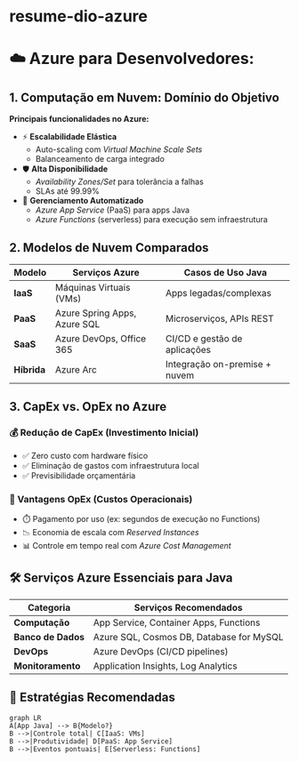 # resume-dio-azure

# ☁️ Azure para Desenvolvedores:

## 1. Computação em Nuvem: Domínio do Objetivo
**Principais funcionalidades no Azure:**
- ⚡ **Escalabilidade Elástica**  
  - Auto-scaling com *Virtual Machine Scale Sets*
  - Balanceamento de carga integrado
- 🛡️ **Alta Disponibilidade**  
  - *Availability Zones/Set* para tolerância a falhas
  - SLAs até 99.99%
- 🤖 **Gerenciamento Automatizado**  
  - *Azure App Service* (PaaS) para apps Java
  - *Azure Functions* (serverless) para execução sem infraestrutura

## 2. Modelos de Nuvem Comparados
| Modelo | Serviços Azure              | Casos de Uso Java               |
|--------|-----------------------------|--------------------------------|
| **IaaS** | Máquinas Virtuais (VMs)     | Apps legadas/complexas         |
| **PaaS** | Azure Spring Apps, Azure SQL | Microserviços, APIs REST       |
| **SaaS** | Azure DevOps, Office 365    | CI/CD e gestão de aplicações   |
| **Híbrida** | Azure Arc                 | Integração on-premise + nuvem |

## 3. CapEx vs. OpEx no Azure
### 💰 Redução de CapEx (Investimento Inicial)
- ✅ Zero custo com hardware físico  
- ✅ Eliminação de gastos com infraestrutura local  
- ✅ Previsibilidade orçamentária  

### 🔄 Vantagens OpEx (Custos Operacionais)
- ⏱️ Pagamento por uso (ex: segundos de execução no Functions)  
- 📉 Economia de escala com *Reserved Instances*  
- 📊 Controle em tempo real com *Azure Cost Management*  

## 🛠️ Serviços Azure Essenciais para Java
| Categoria       | Serviços Recomendados                     |
|-----------------|-------------------------------------------|
| **Computação**  | App Service, Container Apps, Functions    |
| **Banco de Dados** | Azure SQL, Cosmos DB, Database for MySQL |
| **DevOps**      | Azure DevOps (CI/CD pipelines)            |
| **Monitoramento**| Application Insights, Log Analytics      |

## 🚀 Estratégias Recomendadas
```mermaid
graph LR
A[App Java] --> B{Modelo?}
B -->|Controle total| C[IaaS: VMs]
B -->|Produtividade| D[PaaS: App Service]
B -->|Eventos pontuais| E[Serverless: Functions]
